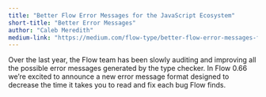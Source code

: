 ```yaml
---
title: "Better Flow Error Messages for the JavaScript Ecosystem"
short-title: "Better Error Messages"
author: "Caleb Meredith"
medium-link: "https://medium.com/flow-type/better-flow-error-messages-for-the-javascript-ecosystem-73b6da948ae2"
---
```

Over the last year, the Flow team has been slowly auditing and improving all the
possible error messages generated by the type checker. In Flow 0.66 we’re
excited to announce a new error message format designed to decrease the time it
takes you to read and fix each bug Flow finds.
